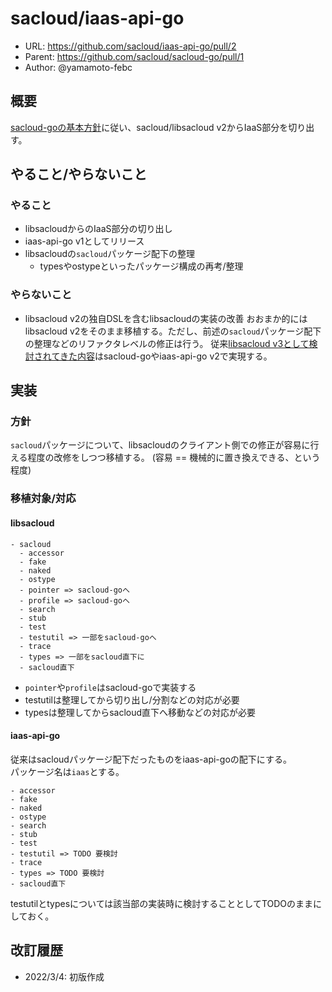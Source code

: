 # sacloud/iaas-api-go

- URL: https://github.com/sacloud/iaas-api-go/pull/2
- Parent: https://github.com/sacloud/sacloud-go/pull/1
- Author: @yamamoto-febc

## 概要

[sacloud-goの基本方針](https://github.com/sacloud/sacloud-go/pull/1)に従い、sacloud/libsacloud v2からIaaS部分を切り出す。

## やること/やらないこと

### やること

- libsacloudからのIaaS部分の切り出し
- iaas-api-go v1としてリリース
- libsacloudの`sacloud`パッケージ配下の整理
  - typesやostypeといったパッケージ構成の再考/整理
   
### やらないこと

- libsacloud v2の独自DSLを含むlibsacloudの実装の改善
  おおまか的にはlibsacloud v2をそのまま移植する。ただし、前述の`sacloud`パッケージ配下の整理などのリファクタレベルの修正は行う。
  従来[libsacloud v3として検討されてきた内容](https://github.com/sacloud/libsacloud/issues/791)はsacloud-goやiaas-api-go v2で実現する。

## 実装

### 方針

`sacloud`パッケージについて、libsacloudのクライアント側での修正が容易に行える程度の改修をしつつ移植する。
(容易 == 機械的に置き換えできる、という程度)

### 移植対象/対応

#### libsacloud

```console
- sacloud
  - accessor
  - fake
  - naked
  - ostype
  - pointer => sacloud-goへ
  - profile => sacloud-goへ
  - search
  - stub
  - test
  - testutil => 一部をsacloud-goへ
  - trace
  - types => 一部をsacloud直下に
  - sacloud直下
```

- `pointer`や`profile`はsacloud-goで実装する  
- testutilは整理してから切り出し/分割などの対応が必要  
- typesは整理してからsacloud直下へ移動などの対応が必要  

#### iaas-api-go

従来はsacloudパッケージ配下だったものをiaas-api-goの配下にする。  
パッケージ名は`iaas`とする。

```console
- accessor
- fake
- naked
- ostype
- search
- stub
- test
- testutil => TODO 要検討
- trace
- types => TODO 要検討
- sacloud直下
```

testutilとtypesについては該当部の実装時に検討することとしてTODOのままにしておく。

## 改訂履歴

- 2022/3/4: 初版作成